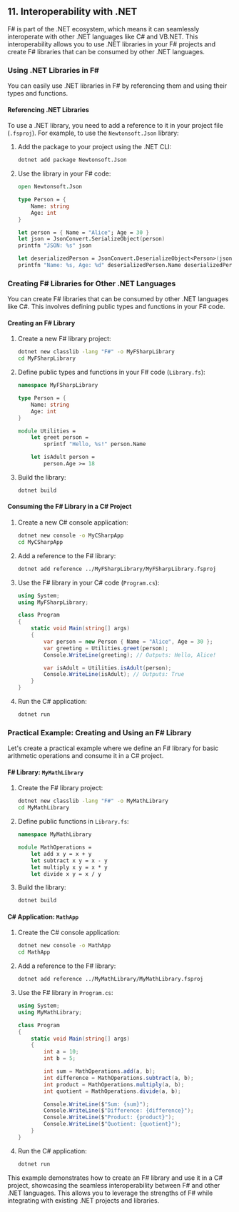 
## 11. Interoperability with .NET

F# is part of the .NET ecosystem, which means it can seamlessly interoperate with other .NET languages like C# and VB.NET. This interoperability allows you to use .NET libraries in your F# projects and create F# libraries that can be consumed by other .NET languages.

### Using .NET Libraries in F#

You can easily use .NET libraries in F# by referencing them and using their types and functions.

#### Referencing .NET Libraries

To use a .NET library, you need to add a reference to it in your project file (`.fsproj`). For example, to use the `Newtonsoft.Json` library:

1. Add the package to your project using the .NET CLI:
   ```sh
   dotnet add package Newtonsoft.Json
   ```

2. Use the library in your F# code:
   ```fsharp
   open Newtonsoft.Json

   type Person = {
       Name: string
       Age: int
   }

   let person = { Name = "Alice"; Age = 30 }
   let json = JsonConvert.SerializeObject(person)
   printfn "JSON: %s" json

   let deserializedPerson = JsonConvert.DeserializeObject<Person>(json)
   printfn "Name: %s, Age: %d" deserializedPerson.Name deserializedPerson.Age
   ```

### Creating F# Libraries for Other .NET Languages

You can create F# libraries that can be consumed by other .NET languages like C#. This involves defining public types and functions in your F# code.

#### Creating an F# Library

1. Create a new F# library project:
   ```sh
   dotnet new classlib -lang "F#" -o MyFSharpLibrary
   cd MyFSharpLibrary
   ```

2. Define public types and functions in your F# code (`Library.fs`):
   ```fsharp
   namespace MyFSharpLibrary

   type Person = {
       Name: string
       Age: int
   }

   module Utilities =
       let greet person =
           sprintf "Hello, %s!" person.Name

       let isAdult person =
           person.Age >= 18
   ```

3. Build the library:
   ```sh
   dotnet build
   ```

#### Consuming the F# Library in a C# Project

1. Create a new C# console application:
   ```sh
   dotnet new console -o MyCSharpApp
   cd MyCSharpApp
   ```

2. Add a reference to the F# library:
   ```sh
   dotnet add reference ../MyFSharpLibrary/MyFSharpLibrary.fsproj
   ```

3. Use the F# library in your C# code (`Program.cs`):
   ```csharp
   using System;
   using MyFSharpLibrary;

   class Program
   {
       static void Main(string[] args)
       {
           var person = new Person { Name = "Alice", Age = 30 };
           var greeting = Utilities.greet(person);
           Console.WriteLine(greeting); // Outputs: Hello, Alice!

           var isAdult = Utilities.isAdult(person);
           Console.WriteLine(isAdult); // Outputs: True
       }
   }
   ```

4. Run the C# application:
   ```sh
   dotnet run
   ```

### Practical Example: Creating and Using an F# Library

Let's create a practical example where we define an F# library for basic arithmetic operations and consume it in a C# project.

#### F# Library: `MyMathLibrary`

1. Create the F# library project:
   ```sh
   dotnet new classlib -lang "F#" -o MyMathLibrary
   cd MyMathLibrary
   ```

2. Define public functions in `Library.fs`:
   ```fsharp
   namespace MyMathLibrary

   module MathOperations =
       let add x y = x + y
       let subtract x y = x - y
       let multiply x y = x * y
       let divide x y = x / y
   ```

3. Build the library:
   ```sh
   dotnet build
   ```

#### C# Application: `MathApp`

1. Create the C# console application:
   ```sh
   dotnet new console -o MathApp
   cd MathApp
   ```

2. Add a reference to the F# library:
   ```sh
   dotnet add reference ../MyMathLibrary/MyMathLibrary.fsproj
   ```

3. Use the F# library in `Program.cs`:
   ```csharp
   using System;
   using MyMathLibrary;

   class Program
   {
       static void Main(string[] args)
       {
           int a = 10;
           int b = 5;

           int sum = MathOperations.add(a, b);
           int difference = MathOperations.subtract(a, b);
           int product = MathOperations.multiply(a, b);
           int quotient = MathOperations.divide(a, b);

           Console.WriteLine($"Sum: {sum}");
           Console.WriteLine($"Difference: {difference}");
           Console.WriteLine($"Product: {product}");
           Console.WriteLine($"Quotient: {quotient}");
       }
   }
   ```

4. Run the C# application:
   ```sh
   dotnet run
   ```

This example demonstrates how to create an F# library and use it in a C# project, showcasing the seamless interoperability between F# and other .NET languages. This allows you to leverage the strengths of F# while integrating with existing .NET projects and libraries.
